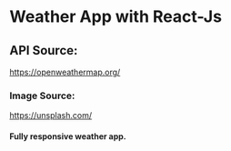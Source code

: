 # Weather App with React-Js

## API Source:
https://openweathermap.org/

### Image Source:
https://unsplash.com/

#### Fully responsive weather app.